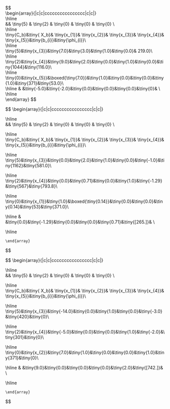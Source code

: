 $$  
\begin{array}{|c|c|cccccccccccccccc|c|c|}  
\hline  
&& \tiny{5} & \tiny{2} & \tiny{0} & \tiny{0} & \tiny{0} \\  
\hline  
\tiny{C_b}&\tiny{ X_b}&  \tiny{x_{1}}&  \tiny{x_{2}}&  \tiny{x_{3}}&  \tiny{x_{4}}&  \tiny{x_{5}}&\tiny{b_{i}}&\tiny{\phi_{i}}\\   
\hline  
\tiny{5}&\tiny{x_{3}}&\tiny{7.0}&\tiny{3.0}&\tiny{1.0}&\tiny{0.0}& 219.0}\\   
\hline
\tiny{2}&\tiny{x_{4}}&\tiny{9.0}&\tiny{2.0}&\tiny{0.0}&\tiny{1.0}&\tiny{0.0}&\tiny{1044}&\tiny{116.0}\\   
\hline
\tiny{0}&\tiny{x_{5}}&\boxed{\tiny{7.0}}&\tiny{1.0}&\tiny{0.0}&\tiny{0.0}&\tiny{1.0}&\tiny{371}&\tiny{53.0}\\   
\hline
& &\tiny{-5.0}&\tiny{-2.0}&\tiny{0.0}&\tiny{0.0}&\tiny{0.0}&\tiny{0}& \\   
\hline  
\end{array}
$$
  
$$
\begin{array}{|c|c|cccccccccccccccc|c|c|}  

 \hline  
&& \tiny{5} & \tiny{2} & \tiny{0} & \tiny{0} & \tiny{0} \\  

\hline  
 \tiny{C_b}&\tiny{ X_b}&  \tiny{x_{1}}&  \tiny{x_{2}}&  \tiny{x_{3}}&  \tiny{x_{4}}&  \tiny{x_{5}}&\tiny{b_{i}}&\tiny{\phi_{i}}\\   

\hline  
\tiny{5}&\tiny{x_{3}}&\tiny{0.0}&\tiny{2.0}&\tiny{1.0}&\tiny{0.0}&\tiny{-1.0}&\tiny{1162}&\tiny{581.0}\\   

\hline
\tiny{2}&\tiny{x_{4}}&\tiny{0.0}&\tiny{0.71}&\tiny{0.0}&\tiny{1.0}&\tiny{-1.29}&\tiny{567}&\tiny{793.8}\\   

\hline
\tiny{0}&\tiny{x_{1}}&\tiny{1.0}&\boxed{\tiny{0.14}}&\tiny{0.0}&\tiny{0.0}&\tiny{0.14}&\tiny{53}&\tiny{371.0}\\   

\hline
& &\tiny{0.0}&\tiny{-1.29}&\tiny{0.0}&\tiny{0.0}&\tiny{0.71}&\tiny{[265.]}& \\   

    
\hline  

    \end{array}

$$  
  
$$
\begin{array}{|c|c|cccccccccccccccc|c|c|}  

 \hline  
&& \tiny{5} & \tiny{2} & \tiny{0} & \tiny{0} & \tiny{0} \\  

\hline  
 \tiny{C_b}&\tiny{ X_b}&  \tiny{x_{1}}&  \tiny{x_{2}}&  \tiny{x_{3}}&  \tiny{x_{4}}&  \tiny{x_{5}}&\tiny{b_{i}}&\tiny{\phi_{i}}\\   

\hline  
\tiny{5}&\tiny{x_{3}}&\tiny{-14.0}&\tiny{0.0}&\tiny{1.0}&\tiny{0.0}&\tiny{-3.0}&\tiny{420}&\tiny{0}\\   

\hline
\tiny{2}&\tiny{x_{4}}&\tiny{-5.0}&\tiny{0.0}&\tiny{0.0}&\tiny{1.0}&\tiny{-2.0}&\tiny{301}&\tiny{0}\\   

\hline
\tiny{0}&\tiny{x_{2}}&\tiny{7.0}&\tiny{1.0}&\tiny{0.0}&\tiny{0.0}&\tiny{1.0}&\tiny{371}&\tiny{0}\\   

\hline
& &\tiny{9.0}&\tiny{0.0}&\tiny{0.0}&\tiny{0.0}&\tiny{2.0}&\tiny{[742.]}& \\   

    
\hline  

    \end{array}
$$
